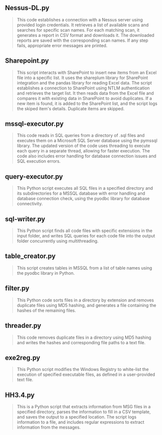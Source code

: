 ## Nessus-DL.py
> This code establishes a connection with a Nessus server using provided login credentials. It retrieves a list of available scans and searches for specific scan names. For each matching scan, it generates a report in CSV format and downloads it. The downloaded reports are saved with the corresponding scan names. If any step fails, appropriate error messages are printed.

## Sharepoint.py
> This script interacts with SharePoint to insert new items from an Excel file into a specific list. It uses the shareplum library for SharePoint integration and the pandas library for reading Excel data. The script establishes a connection to SharePoint using NTLM authentication and retrieves the target list. It then reads data from the Excel file and compares it with existing data in SharePoint to avoid duplicates. If a new item is found, it is added to the SharePoint list, and the script logs the skiped item's details. Duplicate items are skipped.

## mssql-executor.py
> This code reads in SQL queries from a directory of .sql files and executes them on a Microsoft SQL Server database using the pymssql library. The updated version of the code uses threading to execute each query in a separate thread, allowing for faster execution. The code also includes error handling for database connection issues and SQL execution errors.

## query-executor.py
> This Python script executes all SQL files in a specified directory and its subdirectories for a MSSQL database with error handling and database connection check, using the pyodbc library for database connectivity.

## sql-writer.py
> This Python script finds all code files with specific extensions in the input folder, and writes SQL queries for each code file into the output folder concurrently using multithreading.

## table_creator.py
> This script creates tables in MSSQL from a list of table names using the pyodbc library in Python.

## filter.py
> This Python code sorts files in a directory by extension and removes duplicate files using MD5 hashing, and generates a file containing the hashes of the remaining files.

## threader.py
> This code removes duplicate files in a directory using MD5 hashing and writes the hashes and corresponding file paths to a text file.

## exe2reg.py
> This Python script modifies the Windows Registry to white-list the execution of specified executable files, as defined in a user-provided text file.

## HH3.4.py
> This is a Python script that extracts information from MSG files in a specified directory, parses the information to fill in a CSV template, and saves the output to a specified location. The script logs information to a file, and includes regular expressions to extract information from the messages.




